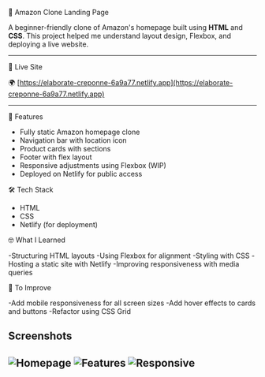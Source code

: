 🛒 Amazon Clone Landing Page

A beginner-friendly clone of Amazon's homepage built using **HTML** and **CSS**. This project helped me understand layout design, Flexbox, and deploying a live website.

---

🔗 Live Site

🌍 [https://elaborate-creponne-6a9a77.netlify.app](https://elaborate-creponne-6a9a77.netlify.app)

---
🚀 Features

- Fully static Amazon homepage clone
- Navigation bar with location icon
- Product cards with sections
- Footer with flex layout
- Responsive adjustments using Flexbox (WIP)
- Deployed on Netlify for public access

🛠️ Tech Stack

- HTML
- CSS
- Netlify (for deployment)

🤓 What I Learned

-Structuring HTML layouts
-Using Flexbox for alignment
-Styling with CSS
-Hosting a static site with Netlify
-Improving responsiveness with media queries

📌 To Improve

-Add mobile responsiveness for all screen sizes
-Add hover effects to cards and buttons
-Refactor using CSS Grid

## Screenshots

![Homepage](screenshots/SS1.png)
![Features](screenshots/SS2.png)
![Responsive](screenshots/SS3.png)
- 
